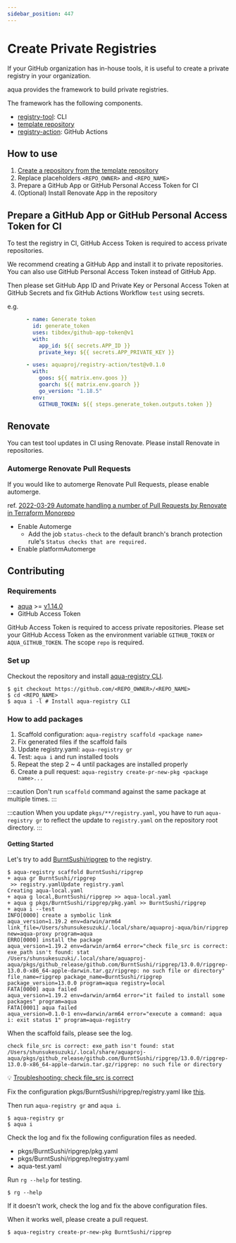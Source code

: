 ```yaml
---
sidebar_position: 447
---
```


# Create Private Registries

If your GitHub organization has in-house tools,
it is useful to create a private registry in your organization.

aqua provides the framework to build private registries.

The framework has the following components.

* [registry-tool](https://github.com/aquaproj/registry-tool): CLI
* [template repository](https://github.com/aquaproj/template-private-aqua-registry)
* [registry-action](https://github.com/aquaproj/registry-action): GitHub Actions

## How to use

1. [Create a repository from the template repository](https://github.com/aquaproj/template-private-aqua-registry/generate)
1. Replace placeholders `<REPO_OWNER>` and `<REPO_NAME>`
1. Prepare a GitHub App or GitHub Personal Access Token for CI
1. (Optional) Install Renovate App in the repository

## Prepare a GitHub App or GitHub Personal Access Token for CI

To test the registry in CI, GitHub Access Token is required to access private repositories.

We recommend creating a GitHub App and install it to private repositories.
You can also use GitHub Personal Access Token instead of GitHub App.

Then please set GitHub App ID and Private Key or Personal Access Token at GitHub Secrets and fix GitHub Actions Workflow `test` using secrets.

e.g.

```yaml
      - name: Generate token
        id: generate_token
        uses: tibdex/github-app-token@v1
        with:
          app_id: ${{ secrets.APP_ID }}
          private_key: ${{ secrets.APP_PRIVATE_KEY }}

      - uses: aquaproj/registry-action/test@v0.1.0
        with:
          goos: ${{ matrix.env.goos }}
          goarch: ${{ matrix.env.goarch }}
          go_version: "1.18.5"
        env:
          GITHUB_TOKEN: ${{ steps.generate_token.outputs.token }}
```

## Renovate

You can test tool updates in CI using Renovate.
Please install Renovate in repositories.

### Automerge Renovate Pull Requests

If you would like to automerge Renovate Pull Requests, please enable automerge.

ref. [2022-03-29 Automate handling a number of Pull Requests by Renovate in Terraform Monorepo](https://devs.quipper.com/2022/03/29/automate-handling-a-number-of-pull-requests-by-renovate-in-terraform-monorepo.html)

- Enable Automerge
  - Add the job `status-check` to the default branch's branch protection rule's `Status checks that are required.`
- Enable platformAutomerge

## Contributing

### Requirements

- [aqua](https://aquaproj.github.io/docs/reference/install) >= [v1.14.0](https://github.com/aquaproj/aqua/releases/tag/v1.14.0)
- GitHub Access Token

GitHub Access Token is required to access private repositories.
Please set your GitHub Access Token as the environment variable `GITHUB_TOKEN` or `AQUA_GITHUB_TOKEN`. The scope `repo` is required.

### Set up

Checkout the repository and install [aqua-registry CLI](https://github.com/aquaproj/registry-tool).

```console
$ git checkout https://github.com/<REPO_OWNER>/<REPO_NAME>
$ cd <REPO_NAME>
$ aqua i -l # Install aqua-registry CLI
```

### How to add packages

1. Scaffold configuration: `aqua-registry scaffold <package name>`
1. Fix generated files if the scaffold fails
1. Update registry.yaml: `aqua-registry gr`
1. Test: `aqua i` and run installed tools
1. Repeat the step 2 ~ 4 until packages are installed properly
1. Create a pull request: `aqua-registry create-pr-new-pkg <package name>...`

:::caution
Don't run `scaffold` command against the same package at multiple times.
:::

:::caution
When you update `pkgs/**/registry.yaml`, you have to run `aqua-registry gr` to reflect the update to `registry.yaml` on the repository root directory.
:::

#### Getting Started

Let's try to add [BurntSushi/ripgrep](https://github.com/BurntSushi/ripgrep) to the registry.

```console
$ aqua-registry scaffold BurntSushi/ripgrep
+ aqua gr BurntSushi/ripgrep
 >> registry.yamlUpdate registry.yaml
Creating aqua-local.yaml
+ aqua g local,BurntSushi/ripgrep >> aqua-local.yaml
+ aqua g pkgs/BurntSushi/ripgrep/pkg.yaml >> BurntSushi/ripgrep
+ aqua i --test
INFO[0000] create a symbolic link                        aqua_version=1.19.2 env=darwin/arm64 link_file=/Users/shunsukesuzuki/.local/share/aquaproj-aqua/bin/ripgrep new=aqua-proxy program=aqua
ERRO[0000] install the package                           aqua_version=1.19.2 env=darwin/arm64 error="check file_src is correct: exe_path isn't found: stat /Users/shunsukesuzuki/.local/share/aquaproj-aqua/pkgs/github_release/github.com/BurntSushi/ripgrep/13.0.0/ripgrep-13.0.0-x86_64-apple-darwin.tar.gz/ripgrep: no such file or directory" file_name=ripgrep package_name=BurntSushi/ripgrep package_version=13.0.0 program=aqua registry=local
FATA[0000] aqua failed                                   aqua_version=1.19.2 env=darwin/arm64 error="it failed to install some packages" program=aqua
FATA[0001] aqua failed                                   aqua_version=0.1.0-1 env=darwin/arm64 error="execute a command: aqua i: exit status 1" program=aqua-registry
```

When the scaffold fails, please see the log.

```
check file_src is correct: exe_path isn't found: stat /Users/shunsukesuzuki/.local/share/aquaproj-aqua/pkgs/github_release/github.com/BurntSushi/ripgrep/13.0.0/ripgrep-13.0.0-x86_64-apple-darwin.tar.gz/ripgrep: no such file or directory
```

:bulb: [Troubleshooting: check file_src is correct](/docs/trouble-shooting#check-file_src-is-correct)

Fix the configuration pkgs/BurntSushi/ripgrep/registry.yaml like [this](https://github.com/aquaproj/aqua-registry/blob/main/pkgs/BurntSushi/ripgrep/registry.yaml).

Then run `aqua-registry gr` and `aqua i`.

```console
$ aqua-registry gr
$ aqua i
```

Check the log and fix the following configuration files as needed.

- pkgs/BurntSushi/ripgrep/pkg.yaml
- pkgs/BurntSushi/ripgrep/registry.yaml
- aqua-test.yaml

Run `rg --help` for testing.

```console
$ rg --help
```

If it doesn't work, check the log and fix the above configuration files.

When it works well, please create a pull request.

```console
$ aqua-registry create-pr-new-pkg BurntSushi/ripgrep
```
